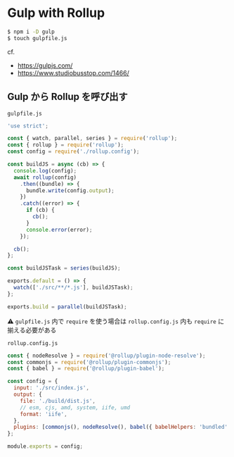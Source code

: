 # Gulp with Rollup

```sh
$ npm i -D gulp
$ touch gulpfile.js
```

cf.

- https://gulpjs.com/
- https://www.studiobusstop.com/1466/

## Gulp から Rollup を呼び出す

`gulpfile.js`

```js
'use strict';

const { watch, parallel, series } = require('rollup');
const { rollup } = require('rollup');
const config = require('./rollup.config');

const buildJS = async (cb) => {
  console.log(config);
  await rollup(config)
    .then((bundle) => {
      bundle.write(config.output);
    })
    .catch((error) => {
      if (cb) {
        cb();
      }
      console.error(error);
    });

  cb();
};

const buildJSTask = series(buildJS);

exports.default = () => {
  watch(['./src/**/*.js'], buildJSTask);
};

exports.build = parallel(buildJSTask);
```

:warning: `gulpfile.js` 内で `require` を使う場合は `rollup.config.js` 内も `require` に揃える必要がある

`rollup.config.js`

```js
const { nodeResolve } = require('@rollup/plugin-node-resolve');
const commonjs = require('@rollup/plugin-commonjs');
const { babel } = require('@rollup/plugin-babel');

const config = {
  input: './src/index.js',
  output: {
    file: './build/dist.js',
    // esm, cjs, amd, system, iife, umd
    format: 'iife',
  },
  plugins: [commonjs(), nodeResolve(), babel({ babelHelpers: 'bundled' })],
};

module.exports = config;
```
